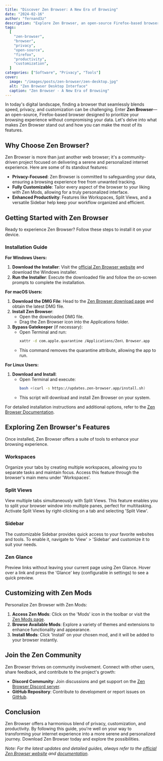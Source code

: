 ```yaml
---
title: "Discover Zen Browser: A New Era of Browsing"
date: "2024-02-16"
author: "fernand3z"
description: "Explore Zen Browser, an open-source Firefox-based browser that prioritizes privacy, customization, and productivity."
tags:
  [
    "zen-browser",
    "browser",
    "privacy",
    "open-source",
    "firefox",
    "productivity",
    "customization",
  ]
categories: ["Software", "Privacy", "Tools"]
cover:
  image: "/images/posts/zen-browser/zen-desktop.jpg"
  alt: "Zen Browser Desktop Interface"
  caption: "Zen Browser - A New Era of Browsing"
---
```


In today's digital landscape, finding a browser that seamlessly blends speed, privacy, and customization can be challenging. Enter **Zen Browser**—an open-source, Firefox-based browser designed to prioritize your browsing experience without compromising your data. Let's delve into what makes Zen Browser stand out and how you can make the most of its features.

## Why Choose Zen Browser?

Zen Browser is more than just another web browser; it's a community-driven project focused on delivering a serene and personalized internet experience. Here are some of its standout features:

- **Privacy-Focused**: Zen Browser is committed to safeguarding your data, ensuring a browsing experience free from unwanted tracking.
- **Fully Customizable**: Tailor every aspect of the browser to your liking with Zen Mods, allowing for a truly personalized interface.
- **Enhanced Productivity**: Features like Workspaces, Split Views, and a versatile Sidebar help keep your workflow organized and efficient.

## Getting Started with Zen Browser

Ready to experience Zen Browser? Follow these steps to install it on your device.

### Installation Guide

**For Windows Users:**

1. **Download the Installer**: Visit the [official Zen Browser website](https://zen-browser.app) and download the Windows installer.
2. **Run the Installer**: Execute the downloaded file and follow the on-screen prompts to complete the installation.

**For macOS Users:**

1. **Download the DMG File**: Head to the [Zen Browser download page](https://zen-browser.app) and obtain the latest DMG file.
2. **Install Zen Browser**:
   - Open the downloaded DMG file.
   - Drag the Zen Browser icon into the Applications folder.
3. **Bypass Gatekeeper** (if necessary):
   - Open Terminal and run:
     ```bash
     xattr -d com.apple.quarantine /Applications/Zen\ Browser.app
     ```
   - This command removes the quarantine attribute, allowing the app to run.

**For Linux Users:**

1. **Download and Install**:
   - Open Terminal and execute:
     ```bash
     bash <(curl -s https://updates.zen-browser.app/install.sh)
     ```
   - This script will download and install Zen Browser on your system.

For detailed installation instructions and additional options, refer to the [Zen Browser Documentation](https://docs.zen-browser.app/guides/downloads).

## Exploring Zen Browser's Features

Once installed, Zen Browser offers a suite of tools to enhance your browsing experience.

### Workspaces

Organize your tabs by creating multiple workspaces, allowing you to separate tasks and maintain focus. Access this feature through the browser's main menu under 'Workspaces'.

### Split Views

View multiple tabs simultaneously with Split Views. This feature enables you to split your browser window into multiple panes, perfect for multitasking. Activate Split Views by right-clicking on a tab and selecting 'Split View'.

### Sidebar

The customizable Sidebar provides quick access to your favorite websites and tools. To enable it, navigate to 'View' > 'Sidebar' and customize it to suit your needs.

### Zen Glance

Preview links without leaving your current page using Zen Glance. Hover over a link and press the 'Glance' key (configurable in settings) to see a quick preview.

## Customizing with Zen Mods

Personalize Zen Browser with Zen Mods:

1. **Access Zen Mods**: Click on the 'Mods' icon in the toolbar or visit the [Zen Mods page](https://zen-browser.app/mods).
2. **Browse Available Mods**: Explore a variety of themes and extensions to enhance functionality and appearance.
3. **Install Mods**: Click 'Install' on your chosen mod, and it will be added to your browser instantly.

## Join the Zen Community

Zen Browser thrives on community involvement. Connect with other users, share feedback, and contribute to the project's growth:

- **Discord Community**: Join discussions and get support on the [Zen Browser Discord server](https://discord.gg/zen-browser).
- **GitHub Repository**: Contribute to development or report issues on [GitHub](https://github.com/zen-browser/desktop).

## Conclusion

Zen Browser offers a harmonious blend of privacy, customization, and productivity. By following this guide, you're well on your way to transforming your internet experience into a more serene and personalized journey. Download Zen Browser today and explore the possibilities.

*Note: For the latest updates and detailed guides, always refer to the [official Zen Browser website](https://zen-browser.app) and [documentation](https://docs.zen-browser.app/).* 
